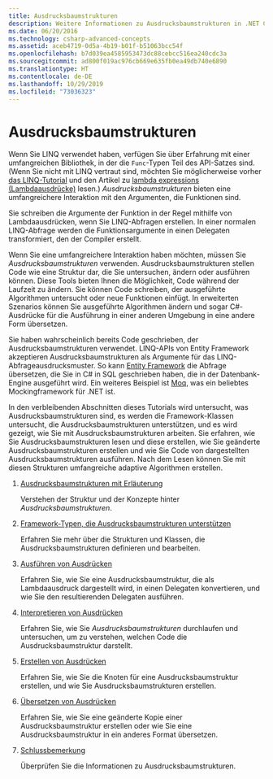 ```yaml
---
title: Ausdrucksbaumstrukturen
description: Weitere Informationen zu Ausdrucksbaumstrukturen in .NET Core und wie sie verwendet werden, um Code als Strukturen darzustellen, die Sie überprüfen, ändern und ausführen können.
ms.date: 06/20/2016
ms.technology: csharp-advanced-concepts
ms.assetid: aceb4719-0d5a-4b19-b01f-b51063bcc54f
ms.openlocfilehash: b7d039ea4585953473dc88cebcc516ea240cdc3a
ms.sourcegitcommit: ad800f019ac976cb669e635fb0ea49db740e6890
ms.translationtype: HT
ms.contentlocale: de-DE
ms.lasthandoff: 10/29/2019
ms.locfileid: "73036323"
---
```

# <a name="expression-trees"></a>Ausdrucksbaumstrukturen

Wenn Sie LINQ verwendet haben, verfügen Sie über Erfahrung mit einer umfangreichen Bibliothek, in der die `Func`-Typen Teil des API-Satzes sind. (Wenn Sie nicht mit LINQ vertraut sind, möchten Sie möglicherweise vorher [das LINQ-Tutorial](linq/index.md) und den Artikel zu [lambda expressions (Lambdaausdrücke)](./programming-guide/statements-expressions-operators/lambda-expressions.md) lesen.) *Ausdrucksbaumstrukturen* bieten eine umfangreichere Interaktion mit den Argumenten, die Funktionen sind.

Sie schreiben die Argumente der Funktion in der Regel mithilfe von Lambdaausdrücken, wenn Sie LINQ-Abfragen erstellen. In einer normalen LINQ-Abfrage werden die Funktionsargumente in einen Delegaten transformiert, den der Compiler erstellt. 

Wenn Sie eine umfangreichere Interaktion haben möchten, müssen Sie *Ausdrucksbaumstrukturen* verwenden.
Ausdrucksbaumstrukturen stellen Code wie eine Struktur dar, die Sie untersuchen, ändern oder ausführen können. Diese Tools bieten Ihnen die Möglichkeit, Code während der Laufzeit zu ändern. Sie können Code schreiben, der ausgeführte Algorithmen untersucht oder neue Funktionen einfügt. In erweiterten Szenarios können Sie ausgeführte Algorithmen ändern und sogar C#-Ausdrücke für die Ausführung in einer anderen Umgebung in eine andere Form übersetzen.

Sie haben wahrscheinlich bereits Code geschrieben, der Ausdrucksbaumstrukturen verwendet. LINQ-APIs von Entity Framework akzeptieren Ausdrucksbaumstrukturen als Argumente für das LINQ-Abfrageausdrucksmuster.
So kann [Entity Framework](/ef/) die Abfrage übersetzen, die Sie in C# in SQL geschrieben haben, die in der Datenbank-Engine ausgeführt wird. Ein weiteres Beispiel ist [Moq](https://github.com/Moq/moq), was ein beliebtes Mockingframework für .NET ist.

In den verbleibenden Abschnitten dieses Tutorials wird untersucht, was Ausdrucksbaumstrukturen sind, es werden die Framework-Klassen untersucht, die Ausdrucksbaumstrukturen unterstützen, und es wird gezeigt, wie Sie mit Ausdrucksbaumstrukturen arbeiten. Sie erfahren, wie Sie Ausdrucksbaumstrukturen lesen und diese erstellen, wie Sie geänderte Ausdrucksbaumstrukturen erstellen und wie Sie Code von dargestellten Ausdrucksbaumstrukturen ausführen. Nach dem Lesen können Sie mit diesen Strukturen umfangreiche adaptive Algorithmen erstellen.

1. [Ausdrucksbaumstrukturen mit Erläuterung](expression-trees-explained.md)

    Verstehen der Struktur und der Konzepte hinter *Ausdrucksbaumstrukturen*.
    
2. [Framework-Typen, die Ausdrucksbaumstrukturen unterstützen](expression-classes.md)
    
    Erfahren Sie mehr über die Strukturen und Klassen, die Ausdrucksbaumstrukturen definieren und bearbeiten.
    
3. [Ausführen von Ausdrücken](expression-trees-execution.md)

    Erfahren Sie, wie Sie eine Ausdrucksbaumstruktur, die als Lambdaausdruck dargestellt wird, in einen Delegaten konvertieren, und wie Sie den resultierenden Delegaten ausführen.

4. [Interpretieren von Ausdrücken](expression-trees-interpreting.md)

    Erfahren Sie, wie Sie *Ausdrucksbaumstrukturen* durchlaufen und untersuchen, um zu verstehen, welchen Code die Ausdrucksbaumstruktur darstellt.

5. [Erstellen von Ausdrücken](expression-trees-building.md)

    Erfahren Sie, wie Sie die Knoten für eine Ausdrucksbaumstruktur erstellen, und wie Sie Ausdrucksbaumstrukturen erstellen.

6. [Übersetzen von Ausdrücken](expression-trees-translating.md)

    Erfahren Sie, wie Sie eine geänderte Kopie einer Ausdrucksbaumstruktur erstellen oder wie Sie eine Ausdrucksbaumstruktur in ein anderes Format übersetzen.

7. [Schlussbemerkung](expression-trees-summary.md)

    Überprüfen Sie die Informationen zu Ausdrucksbaumstrukturen.
